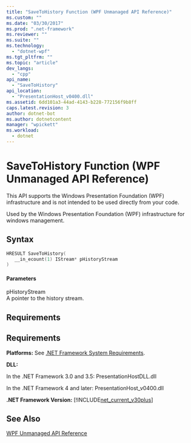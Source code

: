```yaml
---
title: "SaveToHistory Function (WPF Unmanaged API Reference)"
ms.custom: ""
ms.date: "03/30/2017"
ms.prod: ".net-framework"
ms.reviewer: ""
ms.suite: ""
ms.technology: 
  - "dotnet-wpf"
ms.tgt_pltfrm: ""
ms.topic: "article"
dev_langs: 
  - "cpp"
api_name: 
  - "SaveToHistory"
api_location: 
  - "PresentationHost_v0400.dll"
ms.assetid: 6dd101a3-44ad-4143-b228-772156f9b8ff
caps.latest.revision: 3
author: dotnet-bot
ms.author: dotnetcontent
manager: "wpickett"
ms.workload: 
  - dotnet
---
```

# SaveToHistory Function (WPF Unmanaged API Reference)
This API supports the Windows Presentation Foundation (WPF) infrastructure and is not intended to be used directly from your code.  
  
 Used by the Windows Presentation Foundation (WPF) infrastructure for windows management.  
  
## Syntax  
  
```cpp  
HRESULT SaveToHistory(  
   __in_ecount(1) IStream* pHistoryStream  
)  
```  
  
#### Parameters  
 pHistoryStream  
 A pointer to the history stream.  
  
## Requirements  
  
## Requirements  
 **Platforms:** See [.NET Framework System Requirements](../../../../docs/framework/get-started/system-requirements.md).  
  
 **DLL:**  
  
 In the .NET Framework 3.0 and 3.5: PresentationHostDLL.dll  
  
 In the .NET Framework 4 and later: PresentationHost_v0400.dll  
  
 **.NET Framework Version:** [!INCLUDE[net_current_v30plus](../../../../includes/net-current-v30plus-md.md)]  
  
## See Also  
 [WPF Unmanaged API Reference](../../../../docs/framework/wpf/advanced/wpf-unmanaged-api-reference.md)
